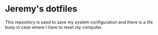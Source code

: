 # Jeremy's dotfiles

This repository is used to save my system configuration and there is a life buoy in case where I have to reset my computer.

